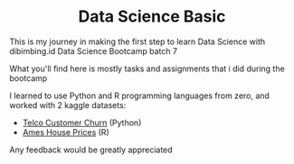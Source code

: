 <h1 align="center">Data Science Basic</h1>

This is my journey in making the first step to learn Data Science with dibimbing.id Data Science Bootcamp batch 7  

What you'll find here is mostly tasks and assignments that i did during the bootcamp  

I learned to use Python and R programming languages from zero, and worked with 2 kaggle datasets:  

- [Telco Customer Churn](https://www.kaggle.com/blastchar/telco-customer-churn) (Python)  
- [Ames House Prices](https://www.kaggle.com/c/house-prices-advanced-regression-techniques/data) (R)  

Any feedback would be greatly appreciated
